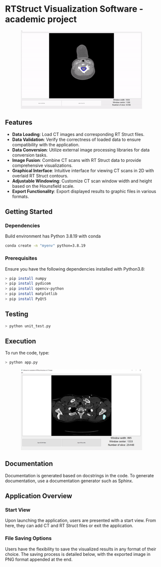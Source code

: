 # RTStruct Visualization Software - academic project

<p align="center">
  <img src="app.gif" alt="video" width="400" alt="fall_example">
</p>

## Features

- **Data Loading**: Load CT images and corresponding RT Struct files.
- **Data Validation**: Verify the correctness of loaded data to ensure compatibility with the application.
- **Data Conversion**: Utilize external image processing libraries for data conversion tasks.
- **Image Fusion**: Combine CT scans with RT Struct data to provide comprehensive visualizations.
- **Graphical Interface**: Intuitive interface for viewing CT scans in 2D with overlaid RT Struct contours.
- **Adjustable Windowing**: Customize CT scan window width and height based on the Hounsfield scale.
- **Export Functionality**: Export displayed results to graphic files in various formats.

## Getting Started

### Dependencies

Build environment has Python 3.8.19 with conda

```bash
conda create -n "myenv" python=3.8.19
```

### Prerequisites

Ensure you have the following dependencies installed with Python3.8:

```sh
> pip install numpy
> pip install pydicom
> pip install opencv-python
> pip install matplotlib
> pip install PyQt5
```

## Testing

```sh
> python unit_test.py
```

## Execution
To run the code, type:

```sh
> python app.py
```
<p align="center">
  <img src="app.png" alt="image" width="400" alt="fall_example">
</p>

## Documentation

Documentation is generated based on docstrings in the code. To generate documentation, use a documentation generator such as Sphinx.


## Application Overview

### Start View

Upon launching the application, users are presented with a start view. From here, they can add CT and RT Struct files or exit the application.

### File Saving Options

Users have the flexibility to save the visualized results in any format of their choice. The saving process is detailed below, with the exported image in PNG format appended at the end.
